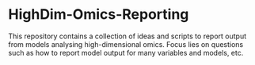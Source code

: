 # HighDim-Omics-Reporting
This repository contains a collection of ideas and scripts to report output from models analysing high-dimensional omics. Focus lies on questions such as how to report model output for many variables and models, etc. 
